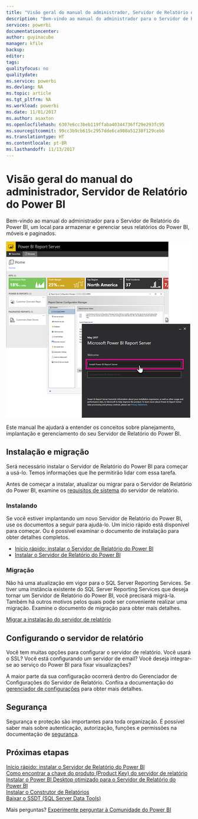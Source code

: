 ```yaml
---
title: "Visão geral do manual do administrador, Servidor de Relatório do Power BI"
description: "Bem-vindo ao manual do administrador para o Servidor de Relatório do Power BI, um local para armazenar e gerenciar seus relatórios do Power BI, móveis e paginados."
services: powerbi
documentationcenter: 
author: guyinacube
manager: kfile
backup: 
editor: 
tags: 
qualityfocus: no
qualitydate: 
ms.service: powerbi
ms.devlang: NA
ms.topic: article
ms.tgt_pltfrm: NA
ms.workload: powerbi
ms.date: 11/01/2017
ms.author: asaxton
ms.openlocfilehash: 6307e6cc3beb119ffaba40344736ff29e293fc95
ms.sourcegitcommit: 99cc3b9cb615c2957dde6ca908a51238f129cebb
ms.translationtype: HT
ms.contentlocale: pt-BR
ms.lasthandoff: 11/13/2017
---
```

# <a name="administrator-handbook-overview-power-bi-report-server"></a>Visão geral do manual do administrador, Servidor de Relatório do Power BI
Bem-vindo ao manual do administrador para o Servidor de Relatório do Power BI, um local para armazenar e gerenciar seus relatórios do Power BI, móveis e paginados.

![](media/admin-handbook-overview/admin-handbook.png)

Este manual lhe ajudará a entender os conceitos sobre planejamento, implantação e gerenciamento do seu Servidor de Relatório do Power BI.

## <a name="installing-and-migration"></a>Instalação e migração
Será necessário instalar o Servidor de Relatório do Power BI para começar a usá-lo. Temos informações que lhe permitirão lidar com essa tarefa.

Antes de começar a instalar, atualizar ou migrar para o Servidor de Relatório do Power BI, examine os [requisitos de sistema](system-requirements.md) do servidor de relatório.

### <a name="installing"></a>Instalando
Se você estiver implantando um novo Servidor de Relatório do Power BI, use os documentos a seguir para ajudá-lo. Um início rápido está disponível para começar. Ou é possível examinar o documento de instalação para obter detalhes completos.

* [Início rápido: instalar o Servidor de Relatório do Power BI](quickstart-install-report-server.md)
* [Instalar o Servidor de Relatório do Power BI](install-report-server.md)

### <a name="migration"></a>Migração
Não há uma atualização em vigor para o SQL Server Reporting Services. Se tiver uma instância existente do SQL Server Reporting Services que deseja tornar um Servidor de Relatório do Power BI, você precisará migrá-la. Também há outros motivos pelos quais pode ser conveniente realizar uma migração. Examine o documento de migração para obter mais detalhes.

[Migrar a instalação do servidor de relatório](migrate-report-server.md)

## <a name="configuring-your-report-server"></a>Configurando o servidor de relatório
Você tem muitas opções para configurar o servidor de relatório. Você usará o SSL? Você está configurando um servidor de email? Você deseja integrar-se ao serviço do Power BI para fixar visualizações?

A maior parte da sua configuração ocorrerá dentro do Gerenciador de Configurações do Servidor de Relatório. Confira a documentação do [gerenciador de configurações](https://docs.microsoft.com/sql/reporting-services/install-windows/reporting-services-configuration-manager-native-mode) para obter mais detalhes.

## <a name="security"></a>Segurança
Segurança e proteção são importantes para toda organização. É possível saber mais sobre autenticação, autorização, funções e permissões na documentação de [segurança](https://docs.microsoft.com/sql/reporting-services/security/reporting-services-security-and-protection).

## <a name="next-steps"></a>Próximas etapas
[Início rápido: instalar o Servidor de Relatório do Power BI](quickstart-install-report-server.md)  
[Como encontrar a chave do produto (Product Key) do servidor de relatório](find-product-key.md)  
[Instalar o Power BI Desktop otimizado para o Servidor de Relatório do Power BI](install-powerbi-desktop.md)  
[Instalar o Construtor de Relatórios](https://docs.microsoft.com/sql/reporting-services/install-windows/install-report-builder)  
[Baixar o SSDT (SQL Server Data Tools)](http://go.microsoft.com/fwlink/?LinkID=616714)

Mais perguntas? [Experimente perguntar à Comunidade do Power BI](https://community.powerbi.com/)

